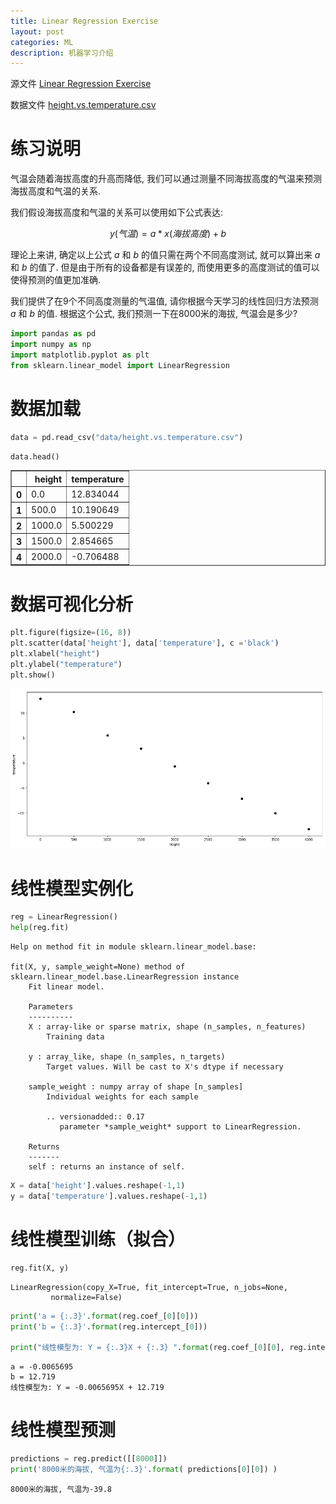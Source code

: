 ```yaml
---
title: Linear Regression Exercise
layout: post
categories: ML
description: 机器学习介绍
---
```


源文件 [Linear Regression Exercise](https://github.com/carlos9310/carlos9310.github.io/tree/master/assets/source/Linear%20Regression%20Exercise.ipynb)

数据文件 [height.vs.temperature.csv](https://github.com/carlos9310/carlos9310.github.io/tree/master/assets/data/height.vs.temperature.csv)

# 练习说明

气温会随着海拔高度的升高而降低, 我们可以通过测量不同海拔高度的气温来预测海拔高度和气温的关系. 

我们假设海拔高度和气温的关系可以使用如下公式表达:

$$
y(气温) = a * x(海拔高度) + b 
$$

理论上来讲, 确定以上公式 $a$ 和 $b$ 的值只需在两个不同高度测试, 就可以算出来 $a$ 和 $b$ 的值了. 但是由于所有的设备都是有误差的, 而使用更多的高度测试的值可以使得预测的值更加准确. 

我们提供了在9个不同高度测量的气温值, 请你根据今天学习的线性回归方法预测 $a$ 和 $b$ 的值. 根据这个公式, 我们预测一下在8000米的海拔, 气温会是多少?




```python
import pandas as pd
import numpy as np
import matplotlib.pyplot as plt
from sklearn.linear_model import LinearRegression 
```

# 数据加载


```python
data = pd.read_csv("data/height.vs.temperature.csv")
```


```python
data.head()
```




<div>
<style scoped>
    .dataframe tbody tr th:only-of-type {
        vertical-align: middle;
    }

    .dataframe tbody tr th {
        vertical-align: top;
    }

    .dataframe thead th {
        text-align: right;
    }
</style>
<table border="1" class="dataframe">
  <thead>
    <tr style="text-align: right;">
      <th></th>
      <th>height</th>
      <th>temperature</th>
    </tr>
  </thead>
  <tbody>
    <tr>
      <th>0</th>
      <td>0.0</td>
      <td>12.834044</td>
    </tr>
    <tr>
      <th>1</th>
      <td>500.0</td>
      <td>10.190649</td>
    </tr>
    <tr>
      <th>2</th>
      <td>1000.0</td>
      <td>5.500229</td>
    </tr>
    <tr>
      <th>3</th>
      <td>1500.0</td>
      <td>2.854665</td>
    </tr>
    <tr>
      <th>4</th>
      <td>2000.0</td>
      <td>-0.706488</td>
    </tr>
  </tbody>
</table>
</div>



# 数据可视化分析


```python
plt.figure(figsize=(16, 8))
plt.scatter(data['height'], data['temperature'], c ='black')
plt.xlabel("height")
plt.ylabel("temperature")
plt.show()
```


![png](/assets/images/ml/output_7_0.png)


# 线性模型实例化


```python
reg = LinearRegression()
help(reg.fit)
```

    Help on method fit in module sklearn.linear_model.base:
    
    fit(X, y, sample_weight=None) method of sklearn.linear_model.base.LinearRegression instance
        Fit linear model.
        
        Parameters
        ----------
        X : array-like or sparse matrix, shape (n_samples, n_features)
            Training data
        
        y : array_like, shape (n_samples, n_targets)
            Target values. Will be cast to X's dtype if necessary
        
        sample_weight : numpy array of shape [n_samples]
            Individual weights for each sample
        
            .. versionadded:: 0.17
               parameter *sample_weight* support to LinearRegression.
        
        Returns
        -------
        self : returns an instance of self.
    
    


```python
X = data['height'].values.reshape(-1,1)
y = data['temperature'].values.reshape(-1,1)
```

# 线性模型训练（拟合）


```python
reg.fit(X, y)
```




    LinearRegression(copy_X=True, fit_intercept=True, n_jobs=None,
             normalize=False)




```python
print('a = {:.3}'.format(reg.coef_[0][0])) 
print('b = {:.3}'.format(reg.intercept_[0]))

print("线性模型为: Y = {:.3}X + {:.3} ".format(reg.coef_[0][0], reg.intercept_[0]))
```

    a = -0.0065695
    b = 12.719
    线性模型为: Y = -0.0065695X + 12.719 
    

# 线性模型预测


```python
predictions = reg.predict([[8000]])
print('8000米的海拔, 气温为{:.3}'.format( predictions[0][0]) )
```

    8000米的海拔, 气温为-39.8
    

